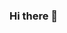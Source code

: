 ### Hi there 👋

<!--
**kilwa0/kilwa0** is a ✨ _special_ ✨ repository because its `README.md` (this file) appears on your GitHub profile.

Here are some ideas to get you started:

- 🔭 I’m currently working on some terraform providers
- 🌱 I’m currently learning golang
- 👯 I’m looking to collaborate on whatever
-->
